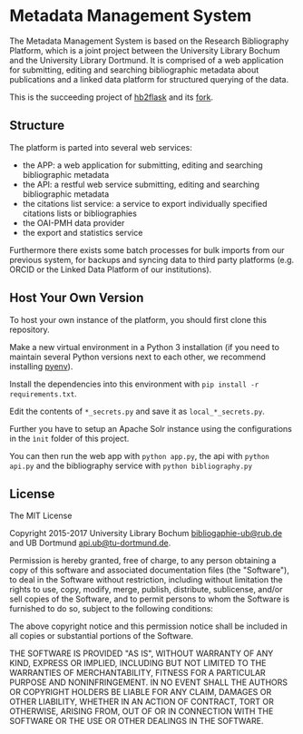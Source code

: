# Metadata Management System

The Metadata Management System is based on the Research Bibliography Platform, which is a joint project between
the University Library Bochum and the University Library Dortmund.
It is comprised of a web application for submitting, editing and searching bibliographic metadata about
publications and a linked data platform for structured querying of the data.

This is the succeeding project of [hb2flask](https://github.com/ubbochum/hb2_flask) and
its [fork](https://github.com/UB-Dortmund/hb2_flask).

## Structure

The platform is parted into several web services:

* the APP: a web application for submitting, editing and searching bibliographic metadata
* the API: a restful web service submitting, editing and searching bibliographic metadata
* the citations list service: a service to export individually specified citations lists or bibliographies
* the OAI-PMH data provider
* the export and statistics service

Furthermore there exists some batch processes for bulk imports from our previous system, for backups and
syncing data to third party platforms (e.g. ORCID or the Linked Data Platform of our institutions).

## Host Your Own Version

To host your own instance of the platform, you should first clone this repository.

Make a new virtual environment in a Python 3 installation (if you need to maintain several Python versions next to each
other, we recommend installing [pyenv](https://github.com/yyuu/pyenv)).

Install the dependencies into this environment with ```pip install -r requirements.txt```.

Edit the contents of ```*_secrets.py``` and save it as ```local_*_secrets.py```.

Further you have to setup an Apache Solr instance using the configurations in the `ìnit` folder of this project.

You can then run the web app with ```python app.py```, the api with ```python api.py``` and the
bibliography service with ```python bibliography.py```

## License

The MIT License

Copyright 2015-2017 University Library Bochum <bibliogaphie-ub@rub.de> and UB Dortmund <api.ub@tu-dortmund.de>.

Permission is hereby granted, free of charge, to any person obtaining a copy
of this software and associated documentation files (the "Software"), to deal
in the Software without restriction, including without limitation the rights
to use, copy, modify, merge, publish, distribute, sublicense, and/or sell
copies of the Software, and to permit persons to whom the Software is
furnished to do so, subject to the following conditions:

The above copyright notice and this permission notice shall be included in
all copies or substantial portions of the Software.

THE SOFTWARE IS PROVIDED "AS IS", WITHOUT WARRANTY OF ANY KIND, EXPRESS OR
IMPLIED, INCLUDING BUT NOT LIMITED TO THE WARRANTIES OF MERCHANTABILITY,
FITNESS FOR A PARTICULAR PURPOSE AND NONINFRINGEMENT. IN NO EVENT SHALL THE
AUTHORS OR COPYRIGHT HOLDERS BE LIABLE FOR ANY CLAIM, DAMAGES OR OTHER
LIABILITY, WHETHER IN AN ACTION OF CONTRACT, TORT OR OTHERWISE, ARISING FROM,
OUT OF OR IN CONNECTION WITH THE SOFTWARE OR THE USE OR OTHER DEALINGS IN
THE SOFTWARE.

